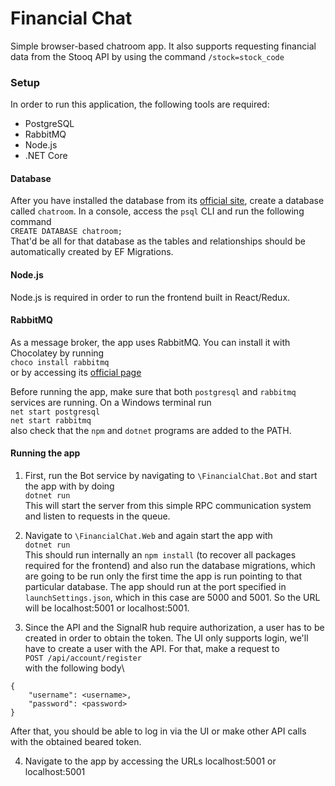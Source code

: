# Financial Chat

Simple browser-based chatroom app. It also supports requesting financial data from the Stooq API by using the command `/stock=stock_code`

### Setup

In order to run this application, the following tools are required:

- PostgreSQL
- RabbitMQ
- Node.js
- .NET Core

#### Database

After you have installed the database from its [official site](https://www.postgresql.org/download/), create a database called `chatroom`.
In a console, access the `psql` CLI and run the following command\
`CREATE DATABASE chatroom;`\
That'd be all for that database as the tables and relationships should be automatically created by EF Migrations. 

#### Node.js

Node.js is required in order to run the frontend built in React/Redux.

#### RabbitMQ

As a message broker, the app uses RabbitMQ. You can install it with Chocolatey by running\
`choco install rabbitmq`\
or by accessing its [official page](https://www.rabbitmq.com/)

Before running the app, make sure that both `postgresql` and `rabbitmq` services are running. On a Windows terminal run\
`net start postgresql`\
`net start rabbitmq`\
also check that the `npm` and `dotnet` programs are added to the PATH.

#### Running the app

1. First, run the Bot service by navigating to `\FinancialChat.Bot` and start the app with by doing\
`dotnet run`\
This will start the server from this simple RPC communication system and listen to requests in the queue. 

2. Navigate to `\FinancialChat.Web` and again start the app with\
`dotnet run`\
This should run internally an `npm install` (to recover all packages required for the frontend) and also run the database migrations, which are going to be run only the first time the app is run pointing to that particular database. 
The app should run at the port specified in `launchSettings.json`, which in this case are 5000 and 5001. So the URL will be localhost:5001 or localhost:5001.

3. Since the API and the SignalR hub require authorization, a user has to be created in order to obtain the token. The UI only supports login, we'll have to create a user with the API. For that, make a request to\
`POST /api/account/register`\
with the following body\
```
{
	"username": <username>,
	"password": <password>
}
```
After that, you should be able to log in via the UI or make other API calls with the obtained beared token.

4. Navigate to the app by accessing the URLs localhost:5001 or localhost:5001 